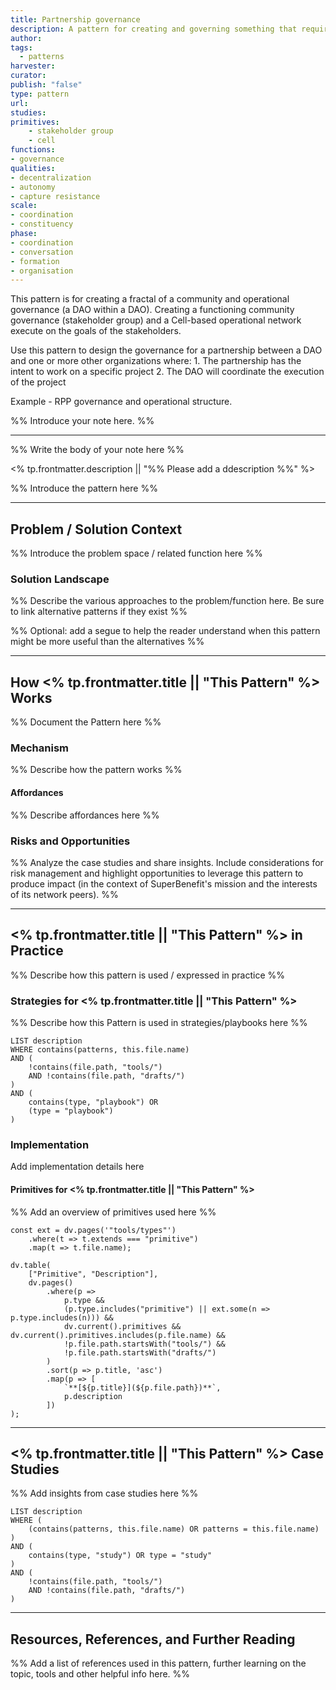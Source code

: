```yaml
---
title: Partnership governance 
description: A pattern for creating and governing something that requires its own dedicated governace oversight and guidence. Often used for collaborative projects that pull together multiple partners from outside of a DAO. 
author: 
tags:
  - patterns
harvester: 
curator: 
publish: "false"
type: pattern
url: 
studies: 
primitives: 
	- stakeholder group 
	- cell
functions:
- governance
qualities: 
- decentralization
- autonomy
- capture resistance
scale: 
- coordination
- constituency
phase:
- coordination 
- conversation
- formation 
- organisation
---
```


This pattern is for creating a fractal of a community and operational governance (a DAO within a DAO). Creating a functioning community governance (stakeholder group) and a Cell-based operational network execute on the goals of the stakeholders.


Use this pattern to design the governance for a partnership between a DAO and one or more other organizations where:
	1. The partnership has the intent to work on a specific project
	2. The DAO will coordinate the execution of the project



Example - RPP governance and operational structure. 


%% Introduce your note here. %%

---

%% Write the body of your note here %%

<% tp.frontmatter.description || "%% Please add a ddescription %%" %>

%% Introduce the pattern here %%

---

## Problem / Solution Context

%% Introduce the problem space / related function here %%

### Solution Landscape

%% Describe the various approaches to the problem/function here. Be sure to link alternative patterns if they exist %%

%% Optional: add a segue to help the reader understand when this pattern might be more useful than the alternatives %%

---

## How <% tp.frontmatter.title || "This Pattern" %> Works

%% Document the Pattern here %%

### Mechanism

%% Describe how the pattern works %%

#### Affordances

%% Describe affordances here %%

### Risks and Opportunities

%% Analyze the case studies and share insights. Include considerations for risk management and highlight opportunities to leverage this pattern to produce impact (in the context of SuperBenefit's mission and the interests of its network peers). %%

---

## <% tp.frontmatter.title || "This Pattern" %> in Practice

%% Describe how this pattern is used / expressed in practice %%

### Strategies for <% tp.frontmatter.title || "This Pattern" %>

%% Describe how this Pattern is used in strategies/playbooks here %%

```dataview
LIST description
WHERE contains(patterns, this.file.name)
AND (
    !contains(file.path, "tools/") 
    AND !contains(file.path, "drafts/")
)
AND (
    contains(type, "playbook") OR
    (type = "playbook")
)
```

### Implementation

Add implementation details here

#### Primitives for <% tp.frontmatter.title || "This Pattern" %>

%% Add an overview of primitives used here %%

```dataviewjs
const ext = dv.pages('"tools/types"')
    .where(t => t.extends === "primitive")
    .map(t => t.file.name);

dv.table(
    ["Primitive", "Description"],
    dv.pages()
        .where(p => 
            p.type && 
            (p.type.includes("primitive") || ext.some(n => p.type.includes(n))) &&
            dv.current().primitives && dv.current().primitives.includes(p.file.name) &&
            !p.file.path.startsWith("tools/") && 
            !p.file.path.startsWith("drafts/")
        )
        .sort(p => p.title, 'asc')
        .map(p => [
            `**[${p.title}](${p.file.path})**`,  
            p.description
        ])
);
```

---

## <% tp.frontmatter.title || "This Pattern" %> Case Studies

%% Add insights from case studies here %%

```dataview
LIST description
WHERE (
    (contains(patterns, this.file.name) OR patterns = this.file.name)
) 
AND (
    contains(type, "study") OR type = "study"
)
AND (
    !contains(file.path, "tools/") 
    AND !contains(file.path, "drafts/")
)
```

---

## Resources, References, and Further Reading

%% Add a list of references used in this pattern, further learning on the topic, tools and other helpful info here. %%
